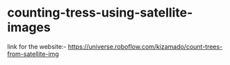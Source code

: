 # counting-tress-using-satellite-images


link for the website:- https://universe.roboflow.com/kizamado/count-trees-from-satellite-img
